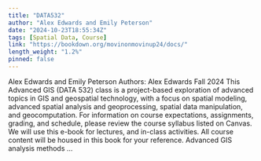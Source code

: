 ```yaml
---
title: "DATA532"
author: "Alex Edwards and Emily Peterson"
date: "2024-10-23T18:55:34Z"
tags: [Spatial Data, Course]
link: "https://bookdown.org/movinonmovinup24/docs/"
length_weight: "1.2%"
pinned: false
---
```


Alex Edwards and Emily Peterson Authors: Alex Edwards Fall 2024 This Advanced GIS (DATA 532) class is a project-based exploration of advanced topics in GIS and geospatial technology, with a focus on spatial modeling, advanced spatial analysis and geoprocessing, spatial data manipulation, and geocomputation. For information on course expectations, assignments, grading, and schedule, please review the course syllabus listed on Canvas. We will use this e-book for lectures, and in-class activities. All course content will be housed in this book for your reference. Advanced GIS analysis methods ...
